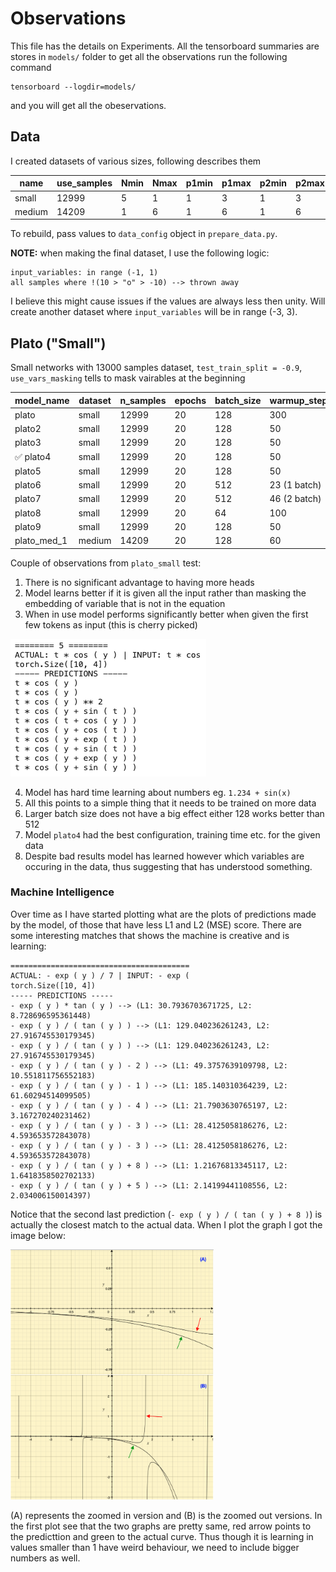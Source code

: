 # Observations

This file has the details on Experiments. All the tensorboard summaries are stores in `models/` folder to get all the observations run the following command
```
tensorboard --logdir=models/
```
and you will get all the obeservations.

## Data

I created datasets of various sizes, following describes them

| name   | use_samples | Nmin | Nmax | p1min | p1max | p2min | p2max | lmin | lmask | maxlen | num_samples |
|--------|-------------|------|------|-------|-------|-------|-------|------|-------|--------|-------------|
| small  | 12999       | 5    | 1    | 1     | 3     | 1     |  3    | 1    | 3     | 20     | 40          |
| medium | 14209       | 1    | 6    | 1     | 6     | 1     | 6     | 1    | 6     | 40     | 100         |

To rebuild, pass values to `data_config` object in `prepare_data.py`.

**NOTE:** when making the final dataset, I use the following logic:
```
input_variables: in range (-1, 1)
all samples where !(10 > "o" > -10) --> thrown away
```

I believe this might cause issues if the values are always less then unity. Will create another dataset where `input_variables` will be in range (-3, 3).


## Plato ("Small")

Small networks with 13000 samples dataset, `test_train_split = -0.9`, `use_vars_masking` tells to mask vairables at the beginning

| model_name | dataset | n_samples | epochs | batch_size | warmup_steps | lr_mult | encoder_maxlen | decoder_maxlen | use_var_masking | n_embd | n_layer | n_head |
|------------|---------|-----------|--------|------------|--------------|---------|----------------|----------------|-----------------|--------|---------|--------|
| plato       | small   | 12999     | 20     | 128        | 300          | 1       | 40             | 20             | True           | 128    | 6       | 8      |
| plato2      | small   | 12999     | 20     | 128        | 50           | 0.1     | 40             | 20             | True           | 128    | 6       | 8      |
| plato3      | small   | 12999     | 20     | 128        | 50           | 0.1     | 40             | 20             | True           | 128    | 6       | 8      |
| ✅ plato4   | small   | 12999     | 20     | 128        | 50           | 0.1     | 40             | 20             | False            | 128    | 6       | 8      |
| plato5      | small   | 12999     | 20     | 128        | 50           | 0.1     | 40             | 20             | False            | 128    | 6       | 2      |
| plato6      | small   | 12999     | 20     | 512        | 23 (1 batch) | 0.1     | 40             | 20             | False            | 128    | 6       | 2      |
| plato7      | small   | 12999     | 20     | 512        | 46 (2 batch) | 0.1     | 40             | 20             | False            | 128    | 6       | 2      |
| plato8      | small   | 12999     | 20     | 64         | 100          | 0.1     | 40             | 20             | False            | 128    | 6       | 2      |
| plato9      | small   | 12999     | 20     | 128        | 50           | 0.1     | 40             | 20             | False            | 128    | 6       | 4      |
| plato_med_1 | medium  | 14209     | 20     | 128        | 60           | 0.1     | 100            | 40             | False            | 128    | 6       | 8      |

Couple of observations from `plato_small` test:

1. There is no significant advantage to having more heads
2. Model learns better if it is given all the input rather than masking the embedding of variable that is not in the equation
3. When in use model performs significantly better when given the first few tokens as input (this is cherry picked)

<img src="assets/plato_use.png">

4. Model has hard time learning about numbers eg. `1.234 + sin(x)`
5. All this points to a simple thing that it needs to be trained on more data
6. Larger batch size does not have a big effect either 128 works better than 512
7. Model `plato4` had the best configuration, training time etc. for the given data
8. Despite bad results model has learned however which variables are occuring in the data, thus suggesting that has understood something.


### Machine Intelligence

Over time as I have started plotting what are the plots of predictions made by the model, of those that have less L1 and L2 (MSE) score. There are some interesting matches that shows the machine is creative and is learning:
```
========================================
ACTUAL: - exp ( y ) / 7 | INPUT: - exp (
torch.Size([10, 4])
----- PREDICTIONS -----
- exp ( y ) * tan ( y ) --> (L1: 30.7936703671725, L2: 8.728696595361448)
- exp ( y ) / ( tan ( y ) ) --> (L1: 129.040236261243, L2: 27.916745530179345)
- exp ( y ) / ( tan ( y ) ) --> (L1: 129.040236261243, L2: 27.916745530179345)
- exp ( y ) / ( tan ( y ) - 2 ) --> (L1: 49.3757639109798, L2: 10.551811756552183)
- exp ( y ) / ( tan ( y ) - 1 ) --> (L1: 185.140310364239, L2: 61.60294514099505)
- exp ( y ) / ( tan ( y ) - 4 ) --> (L1: 21.7903630765197, L2: 3.167270240231462)
- exp ( y ) / ( tan ( y ) - 3 ) --> (L1: 28.4125058186276, L2: 4.593653572843078)
- exp ( y ) / ( tan ( y ) - 3 ) --> (L1: 28.4125058186276, L2: 4.593653572843078)
- exp ( y ) / ( tan ( y ) + 8 ) --> (L1: 1.21676813345117, L2: 1.6418358502702133)
- exp ( y ) / ( tan ( y ) + 5 ) --> (L1: 2.14199441108556, L2: 2.034006150014397)
```

Notice that the second last prediction (`- exp ( y ) / ( tan ( y ) + 8 )`) is actually the closest match to the actual data. When I plot the graph I got the image below:

<img src="assets/plato_match.png" height="400px">

(A) represents the zoomed in version and (B) is the zoomed out versions. In the first plot see that the two graphs are pretty same, red arrow points to the predicttion and green to the actual curve. Thus though it is learning in values smaller than 1 have weird behaviour, we need to include bigger numbers as well.